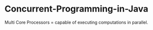 # Concurrent-Programming-in-Java


Multi Core Processors = capable of executing computations in parallel.



